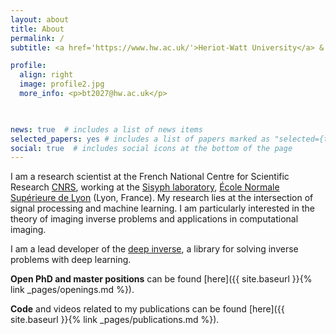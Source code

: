 ```yaml
---
layout: about
title: About
permalink: /
subtitle: <a href='https://www.hw.ac.uk/'>Heriot-Watt University</a> & <a href='http://www.u-paris.fr/'>Université Paris-Cité</a>

profile:
  align: right
  image: profile2.jpg
  more_info: <p>bt2027@hw.ac.uk</p>

  

news: true  # includes a list of news items
selected_papers: yes # includes a list of papers marked as "selected={true}"
social: true  # includes social icons at the bottom of the page
---
```


I am a research scientist at the French National Centre for Scientific Research [CNRS](https://www.cnrs.fr/), working at the [Sisyph laboratory](http://www.ens-lyon.fr/PHYSIQUE/teams/signaux-systemes-physique), [École Normale Supérieure de Lyon](http://www.ens-lyon.fr/) (Lyon, France). My research lies at the intersection of signal processing and machine learning. I am particularly interested in the theory of imaging inverse problems and applications in computational imaging.


I am a lead developer of the [deep inverse](https://deepinv.github.io/deepinv/), a library for solving inverse problems with deep learning.

__Open PhD and master positions__ can be found [here]({{ site.baseurl }}{% link _pages/openings.md %}).

__Code__ and videos related to my publications can be found [here]({{ site.baseurl }}{% link _pages/publications.md %}).
